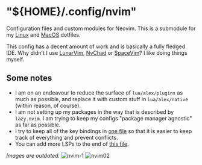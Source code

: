# "${HOME}/.config/nvim"

Configuration files and custom modules for Neovim.  This is a submodule for my [Linux](https://github.com/AlexvZyl/.dotfiles) and [MacOS](https://github.com/AlexvZyl/.dotfiles-macos) dotfiles.

This config has a decent amount of work and is basically a fully fledged IDE.  Why didn't I use [LunarVim](https://github.com/LunarVim/LunarVim), [NvChad](https://github.com/NvChad/NvChad) or [SpaceVim](https://github.com/liuchengxu/space-vim)?  I like doing things myself.

## Some notes

- I am on an endeavour to reduce the surface of `lua/alex/plugins` as much as possible, and replace it with custom stuff in `lua/alex/native` (within reason, of course).
- I am not setting up my packages in the way that is described by `lazy.nvim`.  I am trying to keep my configs "package manager agnostic" as far as possible.
- I try to keep all of the key bindings in [one file](https://github.com/AlexvZyl/nvim/blob/main/lua/alex/keymaps/init.lua) so that it is easier to keep track of everything and prevent conflicts.
- You can add more LSPs to the end of [this file](https://github.com/AlexvZyl/nvim/blob/main/lua/alex/plugins/lang/lsp/init.lua).

*Images are outdated.*
![nvim-1](https://github.com/AlexvZyl/nvim/assets/81622310/3c9f6ec9-1186-4398-af0c-2c84dab116e7)
![nvim02](https://github.com/AlexvZyl/nvim/assets/81622310/961f6a62-ddf5-47d7-9e09-e8abcf2875f3)
